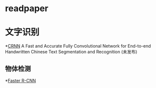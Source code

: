 # readpaper

# 文字识别
*[CRNN](https://arxiv.org/abs/1507.05717)
A Fast and Accurate Fully Convolutional Network for End-to-end Handwritten Chinese Text Segmentation and Recognition (未发布)

## 物体检测
*[Faster R-CNN](https://arxiv.org/abs/1506.01497)